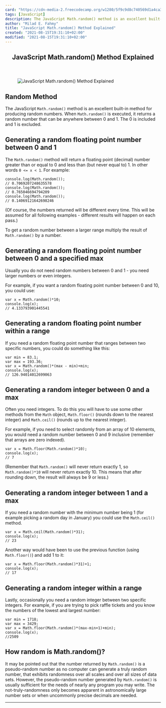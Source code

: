 ```yaml
---
card: "https://cdn-media-2.freecodecamp.org/w1280/5f9c9d8c740569d1a4ca3853.jpg"
tags: [JavaScript]
description: The JavaScript Math.random() method is an excellent built-in
author: "Milad E. Fahmy"
title: "JavaScript Math.random() Method Explained"
created: "2021-08-15T19:31:10+02:00"
modified: "2021-08-15T19:31:10+02:00"
---
```

<div class="site-wrapper">
<main id="site-main" class="site-main outer">
<div class="inner">
<article class="post-full post tag-javascript tag-math tag-toothbrush ">
<header class="post-full-header">
<h1 class="post-full-title">JavaScript Math.random() Method Explained</h1>
</header>
<figure class="post-full-image">
<picture>
<source media="(max-width: 700px)" sizes="1px" srcset="data:image/gif;base64,R0lGODlhAQABAIAAAAAAAP///yH5BAEAAAAALAAAAAABAAEAAAIBRAA7 1w">
<source media="(min-width: 701px)" sizes="(max-width: 800px) 400px,
(max-width: 1170px) 700px,
1400px" srcset="https://cdn-media-2.freecodecamp.org/w1280/5f9c9d8c740569d1a4ca3853.jpg 300w,
https://cdn-media-2.freecodecamp.org/w1280/5f9c9d8c740569d1a4ca3853.jpg 600w,
https://cdn-media-2.freecodecamp.org/w1280/5f9c9d8c740569d1a4ca3853.jpg 1000w,
https://cdn-media-2.freecodecamp.org/w1280/5f9c9d8c740569d1a4ca3853.jpg 2000w">
<img onerror="this.style.display='none'" src="https://cdn-media-2.freecodecamp.org/w1280/5f9c9d8c740569d1a4ca3853.jpg" alt="JavaScript Math.random() Method Explained">
</picture>
</figure>
<section class="post-full-content">
<div class="post-content medium-migrated-article">
<h2 id="random-method"><strong>Random Method</strong></h2>
<p>The JavaScript <code>Math.random()</code> method is an excellent built-in method for producing random numbers. When <code>Math.random()</code> is executed, it returns a random number that can be anywhere between 0 and 1. The 0 is included and 1 is excluded.</p>
<h2 id="generating-a-random-floating-point-number-between-0-and-1">Generating a random floating point number between 0 and 1</h2>
<p>The <code>Math.random()</code> method will return a floating point (decimal) number greater than or equal to 0 and less than (but never equal to) 1. In other words <code>0 &lt;= x &lt; 1</code>. For example:</p><pre><code class="language-javascript">console.log(Math.random());
// 0.7069207248635578
console.log(Math.random());
// 0.765046694794209
console.log(Math.random());
// 0.14069121642698246</code></pre>
<p>(Of course, the numbers returned will be different every time. This will be assumed for all following examples - different results will happen on each pass.)</p>
<p>To get a random number between a larger range multiply the result of <code>Math.random()</code> by a number.</p>
<h2 id="generating-a-random-floating-point-number-between-0-and-a-specified-max">Generating a random floating point number between 0 and a specified max</h2>
<p>Usually you do not need random numbers between 0 and 1 - you need larger numbers or even integers.</p>
<p>For example, if you want a random floating point number between 0 and 10, you could use:</p><pre><code class="language-javascript">var x = Math.random()*10;
console.log(x);
// 4.133793901445541</code></pre>
<h2 id="generating-a-random-floating-point-number-within-a-range">Generating a random floating point number within a range</h2>
<p>If you need a random floating point number that ranges between two specific numbers, you could do something like this:</p><pre><code class="language-javascript">var min = 83.1;
var max = 193.36;
var x = Math.random()*(max - min)+min;
console.log(x);
// 126.94014012699063</code></pre>
<h2 id="generating-a-random-integer-between-0-and-a-max">Generating a random integer between 0 and a max</h2>
<p>Often you need integers. To do this you will have to use some other methods from the <code>Math</code> object, <code>Math.floor()</code> (rounds down to the nearest integer) and <code>Math.ceil()</code> (rounds up to the nearest integer).</p>
<p>For example, if you need to select randomly from an array of 10 elements, you would need a random number between 0 and 9 inclusive (remember that arrays are zero indexed).</p><pre><code class="language-javascript">var x = Math.floor(Math.random()*10);
console.log(x);
// 7</code></pre>
<p>(Remember that <code>Math.random()</code> will never return exactly 1, so <code>Math.random()*10</code> will never return exactly 10. This means that after rounding down, the result will always be 9 or less.)</p>
<h2 id="generating-a-random-integer-between-1-and-a-max">Generating a random integer between 1 and a max</h2>
<p>If you need a random number with the minimum number being 1 (for example picking a random day in January) you could use the <code>Math.ceil()</code> method.</p><pre><code class="language-javascript">var x = Math.ceil(Math.random()*31);
console.log(x);
// 23</code></pre>
<p>Another way would have been to use the previous function (using <code>Math.floor()</code>) and add 1 to it:</p><pre><code class="language-javascript">var x = Math.floor(Math.random()*31)+1;
console.log(x);
// 17</code></pre>
<h2 id="generating-a-random-integer-within-a-range">Generating a random integer within a range</h2>
<p>Lastly, occasionally you need a random integer between two specific integers. For example, if you are trying to pick raffle tickets and you know the numbers of the lowest and largest number:</p><pre><code class="language-javascript">var min = 1718;
var max = 3429;
var x = Math.floor(Math.random()*(max-min+1)+min);
console.log(x);
//2509</code></pre>
<h2 id="how-random-is-math-random-">How random is Math.random()?</h2>
<p>It may be pointed out that the number returned by <code>Math.random()</code> is a pseudo-random number as no computer can generate a truly random number, that exhibits randomness over all scales and over all sizes of data sets. However, the pseudo-random number generated by <code>Math.random()</code> is usually sufficient for the needs of nearly any program you may write. The not-truly-randomness only becomes apparent in astronomically large number sets or when uncommonly precise decimals are needed.</p>
</div>
<hr>
</section>
</article>
</div>
</main>
</div>
<!-- Google Tag Manager (noscript) -->
<!-- End Google Tag Manager (noscript) -->
